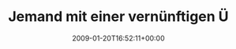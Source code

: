 ---
retweeted: false
source: <a href="http://twitter.com" rel="nofollow">Twitter Web Client</a>
entities:
  hashtags:
  - text: DA
    indices:
    - '66'
    - '69'
  symbols: []
  user_mentions: []
  urls: []
display_text_range:
- '0'
- '69'
favorite_count: '0'
id_str: '1133674721'
truncated: false
retweet_count: '0'
id: '1133674721'
created_at: Tue Jan 20 16:52:11 +0000 2009
favorited: false
full_text: 'Jemand mit einer vernünftigen Übersetzung von Application-Stack ? #DA'
lang: de
tags:
- DA
- pesos:twitter
date: '2009-01-20T16:52:11+00:00'
src: https://twitter.com/bascht/status/1133674721
original_url: https://twitter.com/bascht/status/1133674721
type: twitter_tweet
text: 'Jemand mit einer vernünftigen Übersetzung von Application-Stack ? #DA'
title: Jemand mit einer vernünftigen Ü

---